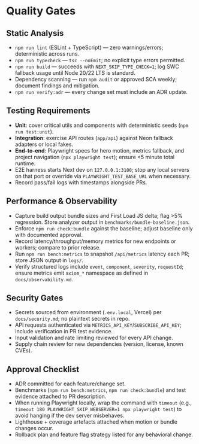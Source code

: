 # Quality Gates

## Static Analysis
- `npm run lint` (ESLint + TypeScript) — zero warnings/errors; deterministic across runs.
- `npm run typecheck` — `tsc --noEmit`; no explicit type errors permitted.
- `npm run build` — succeeds with `NEXT_SKIP_TYPE_CHECK=1`; log SWC fallback usage until Node 20/22 LTS is standard.
- Dependency scanning — run `npm audit` or approved SCA weekly; document findings and mitigation.
- `npm run verify:adr` — every change set must include an ADR update.

## Testing Requirements
- **Unit**: cover critical utils and components with deterministic seeds (`npm run test:unit`).
- **Integration**: exercise API routes (`app/api`) against Neon fallback adapters or local fakes.
- **End-to-end**: Playwright specs for hero motion, metrics fallback, and project navigation (`npx playwright test`); ensure <5 minute total runtime.
- E2E harness starts Next dev on `127.0.0.1:3100`; stop any local servers on that port or override via `PLAYWRIGHT_TEST_BASE_URL` when necessary.
- Record pass/fail logs with timestamps alongside PRs.

## Performance & Observability
- Capture build output bundle sizes and First Load JS delta; flag >5% regression. Store analyzer output in `benchmarks/bundle-baseline.json`.
- Enforce `npm run check:bundle` against the baseline; adjust baseline only with documented approval.
- Record latency/throughput/memory metrics for new endpoints or workers; compare to prior release.
- Run `npm run bench:metrics` to snapshot `/api/metrics` latency each PR; store JSON output in `logs/`.
- Verify structured logs include `event`, `component`, `severity`, `requestId`; ensure metrics emit `axiom_*` namespace as defined in `docs/observability.md`.

## Security Gates
- Secrets sourced from environment (`.env.local`, Vercel) per `docs/security.md`; no plaintext secrets in repo.
- API requests authenticated via `METRICS_API_KEY`/`SUBSCRIBE_API_KEY`; include verification in PR test evidence.
- Input validation and rate limiting reviewed for every API change.
- Supply chain review for new dependencies (version, license, known CVEs).

## Approval Checklist
- ADR committed for each feature/change set.
- Benchmarks (`npm run bench:metrics`, `npm run check:bundle`) and test evidence attached to PR description.
- When running Playwright locally, wrap the command with `timeout` (e.g., `timeout 180 PLAYWRIGHT_SKIP_WEBSERVER=1 npx playwright test`) to avoid hanging if the dev server misbehaves.
- Lighthouse + coverage artefacts attached when motion or bundle changes occur.
- Rollback plan and feature flag strategy listed for any behavioral change.
